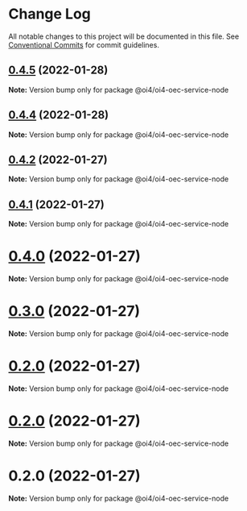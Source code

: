 # Change Log

All notable changes to this project will be documented in this file.
See [Conventional Commits](https://conventionalcommits.org) for commit guidelines.

## [0.4.5](https://github.com/OI4/oi4-service/compare/@oi4/oi4-oec-service-node@0.4.4...@oi4/oi4-oec-service-node@0.4.5) (2022-01-28)

**Note:** Version bump only for package @oi4/oi4-oec-service-node





## [0.4.4](https://github.com/OI4/oi4-service/compare/@oi4/oi4-oec-service-node@0.4.2...@oi4/oi4-oec-service-node@0.4.4) (2022-01-28)

**Note:** Version bump only for package @oi4/oi4-oec-service-node





## [0.4.2](https://github.com/OI4/oi4-service/compare/@oi4/oi4-oec-service-node@0.4.1...@oi4/oi4-oec-service-node@0.4.2) (2022-01-27)

**Note:** Version bump only for package @oi4/oi4-oec-service-node





## [0.4.1](https://github.com/OI4/oi4-service/compare/@oi4/oi4-oec-service-node@0.4.0...@oi4/oi4-oec-service-node@0.4.1) (2022-01-27)

**Note:** Version bump only for package @oi4/oi4-oec-service-node





# [0.4.0](https://github.com/OI4/oi4-service/compare/@oi4/oi4-oec-service-node@0.3.0...@oi4/oi4-oec-service-node@0.4.0) (2022-01-27)

**Note:** Version bump only for package @oi4/oi4-oec-service-node





# [0.3.0](https://github.com/OI4/oi4-service/compare/@oi4/oi4-oec-service-node@0.2.0...@oi4/oi4-oec-service-node@0.3.0) (2022-01-27)

**Note:** Version bump only for package @oi4/oi4-oec-service-node





# [0.2.0](https://github.com/OI4/oi4-service/compare/@oi4/oi4-oec-service-node@0.2.0...@oi4/oi4-oec-service-node@0.2.0) (2022-01-27)

**Note:** Version bump only for package @oi4/oi4-oec-service-node





# [0.2.0](https://github.com/OI4/oi4-service/compare/@oi4/oi4-oec-service-node@0.2.0...@oi4/oi4-oec-service-node@0.2.0) (2022-01-27)

**Note:** Version bump only for package @oi4/oi4-oec-service-node





# 0.2.0 (2022-01-27)

**Note:** Version bump only for package @oi4/oi4-oec-service-node
